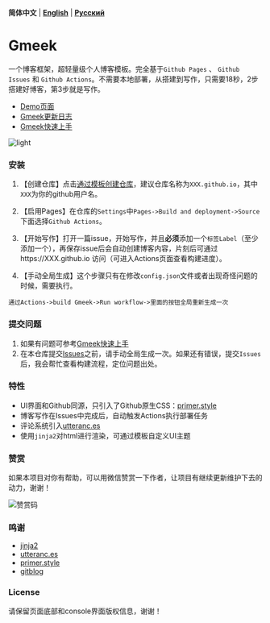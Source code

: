 **简体中文** | **[English](README-en.md)** | **[Русский](README-ru.md)**
# Gmeek

一个博客框架，超轻量级个人博客模板。完全基于`Github Pages` 、 `Github Issues` 和 `Github Actions`。不需要本地部署，从搭建到写作，只需要18秒，2步搭建好博客，第3步就是写作。

- [Demo页面](http://meekdai.github.io/)
- [Gmeek更新日志](https://meekdai.github.io/post/Gmeek-geng-xin-ri-zhi.html)
- [Gmeek快速上手](https://blog.meekdai.com/post/Gmeek-kuai-su-shang-shou.html)

![light](img/light.jpg)

### 安装

1. 【创建仓库】点击[通过模板创建仓库](https://github.com/new?template_name=Gmeek-template&template_owner=Meekdai)，建议仓库名称为`XXX.github.io`，其中`XXX`为你的github用户名。

2. 【启用Pages】在仓库的`Settings`中`Pages->Build and deployment->Source`下面选择`Github Actions`。

3. 【开始写作】打开一篇issue，开始写作，并且**必须**添加一个`标签Label`（至少添加一个），再保存issue后会自动创建博客内容，片刻后可通过https://XXX.github.io 访问（可进入Actions页面查看构建进度）。

4. 【手动全局生成】这个步骤只有在修改`config.json`文件或者出现奇怪问题的时候，需要执行。
```
通过Actions->build Gmeek->Run workflow->里面的按钮全局重新生成一次
```

### 提交问题

1. 如果有问题可参考[Gmeek快速上手](https://blog.meekdai.com/post/Gmeek-kuai-su-shang-shou.html)   
2. 在本仓库提交[Issues](https://github.com/Meekdai/Gmeek/issues)之前，请手动全局生成一次。如果还有错误，提交`Issues`后，我会帮忙查看构建流程，定位问题出处。   

### 特性

- UI界面和Github同源，只引入了Github原生CSS：[primer.style](https://primer.style/css)
- 博客写作在Issues中完成后，自动触发Actions执行部署任务
- 评论系统引入[utteranc.es](https://utteranc.es/)
- 使用`jinja2`对html进行渲染，可通过模板自定义UI主题

### 赞赏

如果本项目对你有帮助，可以用微信赞赏一下作者，让项目有继续更新维护下去的动力，谢谢！

![赞赏码](img/赞赏码.jpg)

### 鸣谢
- [jinja2](https://jinja.palletsprojects.com/)
- [utteranc.es](https://utteranc.es/)
- [primer.style](https://primer.style/css)
- [gitblog](https://github.com/yihong0618/gitblog)

### License

请保留页面底部和console界面版权信息，谢谢！

